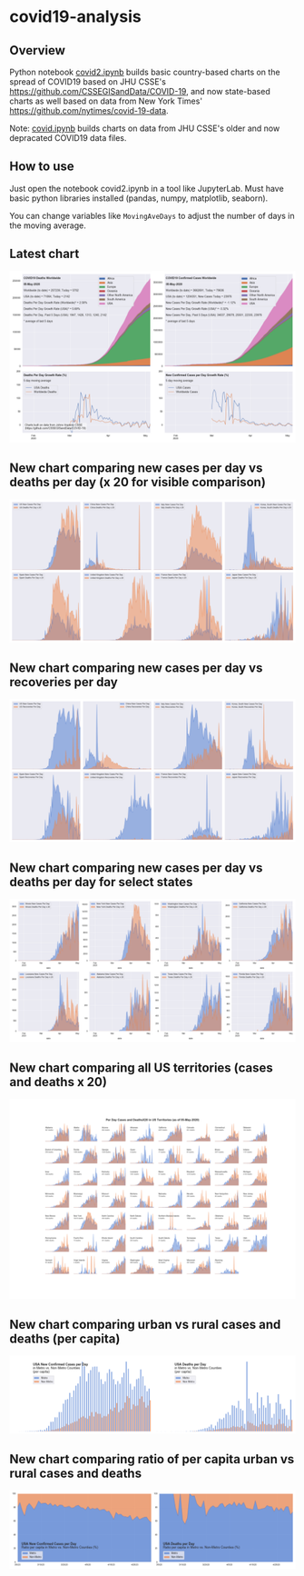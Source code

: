# covid19-analysis

## Overview
Python notebook [covid2.ipynb](https://github.com/danlaw/covid19-analysis/blob/master/covid2.ipynb) builds basic country-based charts on the spread of COVID19 based on JHU CSSE's https://github.com/CSSEGISandData/COVID-19, and now state-based charts as well based on data from New York Times' https://github.com/nytimes/covid-19-data.

Note: [covid.ipynb](https://github.com/danlaw/covid19-analysis/blob/master/covid.ipynb) builds charts on data from JHU CSSE's older and now depracated COVID19 data files.

## How to use
Just open the notebook covid2.ipynb in a tool like JupyterLab. Must have basic python libraries installed (pandas, numpy, matplotlib, seaborn).

You can change variables like ``MovingAveDays`` to adjust the number of days in the moving average.

## Latest chart
![Latest chart](charts/20200505-covid19-chart.png)

## New chart comparing new cases per day vs deaths per day (x 20 for visible comparison)
![Comparison chart](charts/20200505-comparison-chart.png)

## New chart comparing new cases per day vs recoveries per day
![Recovery chart](charts/20200505-comparison-recovery-chart.png)

## New chart comparing new cases per day vs deaths per day for select states
![Recovery chart](charts/20200505-covid19-states.png)

## New chart comparing all US territories (cases and deaths x 20)
![Recovery chart](charts/20200505-compare-US-territories.png)

## New chart comparing urban vs rural cases and deaths (per capita)
![Recovery chart](charts/20200505-US-counties-urban-vs-rural-per-capita.png)

## New chart comparing ratio of per capita urban vs rural cases and deaths
![Recovery chart](charts/20200505-US-counties-urban-vs-rural-per-capita-ratios.png)